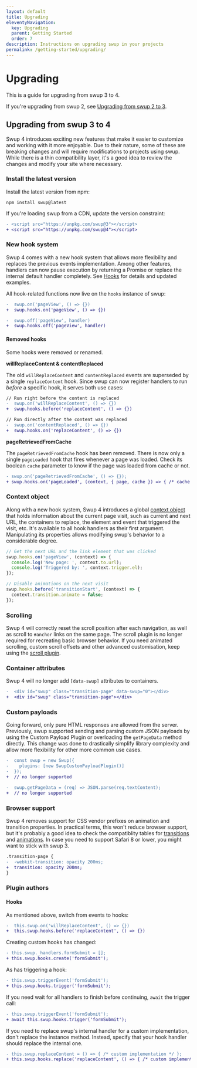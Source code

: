 ```yaml
---
layout: default
title: Upgrading
eleventyNavigation:
  key: Upgrading
  parent: Getting Started
  order: 7
description: Instructions on upgrading swup in your projects
permalink: /getting-started/upgrading/
---
```


# Upgrading

This is a guide for upgrading from swup 3 to 4.

If you're upgrading from swup 2, see [Upgrading from swup 2 to 3](/getting-started/upgrading-v3/).

## Upgrading from swup 3 to 4

Swup 4 introduces exciting new features that make it easier to customize and working with it
more enjoyable. Due to their nature, some of these are breaking changes and will require
modifications to projects using swup. While there is a thin compatibility layer, it's a
good idea to review the changes and modify your site where necessary.

### Install the latest version

Install the latest version from npm:

```shell
npm install swup@latest
```

If you're loading swup from a CDN, update the version constraint:

```diff
- <script src="https://unpkg.com/swup@3"></script>
+ <script src="https://unpkg.com/swup@4"></script>
```

### New hook system

Swup 4 comes with a new hook system that allows more flexibility and replaces the previous events
implementation. Among other features, handlers can now pause execution by returning a Promise or
replace the internal default handler completely. See [Hooks](/hooks/) for details and updated examples.

All hook-related functions now live on the `hooks` instance of swup:

```diff
-  swup.on('pageView', () => {})
+  swup.hooks.on('pageView', () => {})
```

```diff
-  swup.off('pageView', handler)
+  swup.hooks.off('pageView', handler)
```

#### Removed hooks

Some hooks were removed or renamed.

**willReplaceContent & contentReplaced**

The old `willReplaceContent` and `contentReplaced` events are superseded by a single `replaceContent`
hook. Since swup can now register handlers to run *before* a specific hook, it serves both use cases:

```diff
// Run right before the content is replaced
-  swup.on('willReplaceContent', () => {})
+  swup.hooks.before('replaceContent', () => {})
```

```diff
// Run directly after the content was replaced
-  swup.on('contentReplaced', () => {})
+  swup.hooks.on('replaceContent', () => {})
```

**pageRetrievedFromCache**

The `pageRetrievedFromCache` hook has been removed. There is now only a single `pageLoaded` hook
that fires whenever a page was loaded. Check its boolean `cache` parameter to know if the page was
loaded from cache or not.

```diff
- swup.on('pageRetrievedFromCache', () => {});
+ swup.hooks.on('pageLoaded', (context, { page, cache }) => { /* cache is true or false */ });
```

### Context object

Along with a new hook system, Swup 4 introduces a global [context object](/context/) that holds information
about the current page visit, such as current and next URL, the containers to replace, the element and
event that triggered the visit, etc. It's available to all hook handlers as their first argument.
Manipulating its properties allows modifying swup's behavior to a considerable degree.

```javascript
// Get the next URL and the link element that was clicked
swup.hooks.on('pageView', (context) => {
  console.log('New page: ', context.to.url);
  console.log('Triggered by: ', context.trigger.el);
});

// Disable animations on the next visit
swup.hooks.before('transitionStart', (context) => {
  context.transition.animate = false;
});
```

### Scrolling

Swup 4 will correctly reset the scroll position after each navigation, as well as scroll to `#anchor`
links on the same page. The scroll plugin is no longer required for recreating basic browser
behavior. If you need animated scrolling, custom scroll offsets and other advanced customisation,
keep using the [scroll plugin](/plugins/scroll-plugin/).

### Container attributes

Swup 4 will no longer add `[data-swup]` attributes to containers.

```diff
-  <div id="swup" class="transition-page" data-swup="0"></div>
+  <div id="swup" class="transition-page"></div>
```

### Custom payloads

Going forward, only pure HTML responses are allowed from the server. Previously, swup supported
sending and parsing custom JSON payloads by using the Custom Payload Plugin or overloading the
`getPageData` method directly. This change was done to drastically simplify library complexity and
allow more flexibility for other more common use cases.

```diff
-  const swup = new Swup({
-    plugins: [new SwupCustomPayloadPlugin()]
-  });
+  // no longer supported
```

```diff
-  swup.getPageData = (req) => JSON.parse(req.textContent);
+  // no longer supported
```

### Browser support

Swup 4 removes support for CSS vendor prefixes on animation and transition properties. In practical
terms, this won't reduce browser support, but it's probably a good idea to check the compatiblity
tables for [transitions](https://caniuse.com/?search=transition) and
[animations](https://caniuse.com/?search=animation). In case you need to support Safari 8 or lower,
you might want to stick with swup 3.

```diff
.transition-page {
-  -webkit-transition: opacity 200ms;
+  transition: opacity 200ms;
}
```

### Plugin authors

#### Hooks

As mentioned above, switch from events to hooks:

```diff
-  this.swup.on('willReplaceContent', () => {})
+  this.swup.hooks.before('replaceContent', () => {})
```

Creating custom hooks has changed:

```diff
- this.swup._handlers.formSubmit = [];
+ this.swup.hooks.create('formSubmit');
```

As has triggering a hook:

```diff
- this.swup.triggerEvent('formSubmit');
+ this.swup.hooks.trigger('formSubmit');
```

If you need wait for all handlers to finish before continuing, `await` the trigger call:

```diff
- this.swup.triggerEvent('formSubmit');
+ await this.swup.hooks.trigger('formSubmit');
```

If you need to replace swup's internal handler for a custom implementation, don't replace the
instance method. Instead, specify that your hook handler should replace the internal one.

```diff
- this.swup.replaceContent = () => { /* custom implementation */ };
+ this.swup.hooks.replace('replaceContent', () => { /* custom implementation */ });
```
